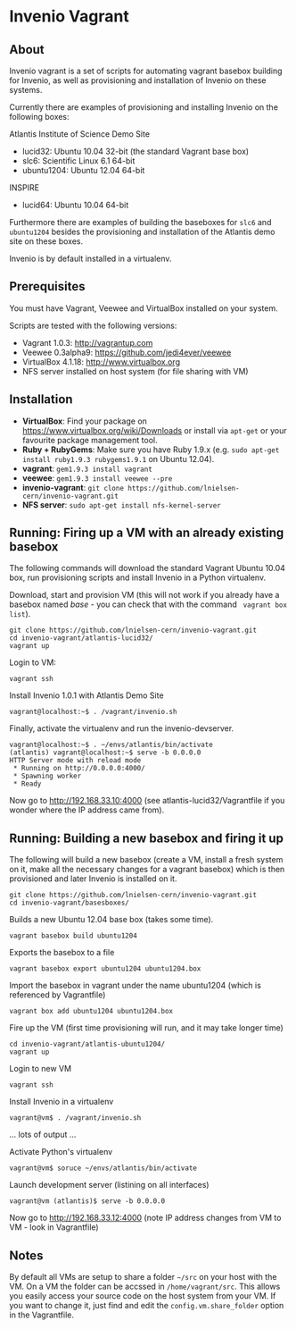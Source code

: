Invenio Vagrant
===============

About 
-----
Invenio vagrant is a set of scripts for automating vagrant basebox building for
Invenio, as well as provisioning and installation of Invenio on these systems.

Currently there are examples of provisioning and installing Invenio on the following 
boxes:

Atlantis Institute of Science Demo Site

 * lucid32: Ubuntu 10.04 32-bit (the standard Vagrant base box)
 * slc6: Scientific Linux 6.1 64-bit
 * ubuntu1204: Ubuntu 12.04 64-bit

INSPIRE

 * lucid64: Ubuntu 10.04 64-bit

Furthermore there are examples of building the baseboxes for ```slc6``` and ```ubuntu1204```
besides the provisioning and installation of the Atlantis demo site on these
boxes.

Invenio is by default installed in a virtualenv. 

Prerequisites
-------------
You must have Vagrant, Veewee and VirtualBox installed on your system.

Scripts are tested with the following versions:

 * Vagrant 1.0.3: http://vagrantup.com
 * Veewee 0.3alpha9: https://github.com/jedi4ever/veewee
 * VirtualBox 4.1.18: http://www.virtualbox.org
 * NFS server installed on host system (for file sharing with VM)

Installation
------------

 * **VirtualBox**: Find your package on https://www.virtualbox.org/wiki/Downloads or
   install via ```apt-get``` or your favourite package management tool.
 * **Ruby + RubyGems**: Make sure you have Ruby 1.9.x (e.g. ```sudo apt-get install
   ruby1.9.3 rubygems1.9.1``` on Ubuntu 12.04). 
 * **vagrant**: ```gem1.9.3 install vagrant```
 * **veewee**: ```gem1.9.3 install veewee --pre```
 * **invenio-vagrant**: ```git clone https://github.com/lnielsen-cern/invenio-vagrant.git```
 * **NFS server**: ```sudo apt-get install nfs-kernel-server```

Running: Firing up a VM with an already existing basebox
--------------------------------------------------------
The following commands will download the standard Vagrant Ubuntu 10.04 box,
run provisioning scripts and install Invenio in a Python virtualenv.

Download, start and provision VM (this will not work if you already have a 
basebox named _base_ - you can check that with the command ``` vagrant box
list```).
```
git clone https://github.com/lnielsen-cern/invenio-vagrant.git
cd invenio-vagrant/atlantis-lucid32/
vagrant up
```

Login to VM:
```
vagrant ssh
```

Install Invenio 1.0.1 with Atlantis Demo Site
```
vagrant@localhost:~$ . /vagrant/invenio.sh
```

Finally, activate the virtualenv and run the invenio-devserver.

```
vagrant@localhost:~$ . ~/envs/atlantis/bin/activate
(atlantis) vagrant@localhost:~$ serve -b 0.0.0.0
HTTP Server mode with reload mode
 * Running on http://0.0.0.0:4000/
 * Spawning worker
 * Ready
```

Now go to http://192.168.33.10:4000 (see atlantis-lucid32/Vagrantfile if you wonder
where the IP address came from).

Running: Building a new basebox and firing it up
------------------------------------------------
The following will build a new basebox (create a VM, install a fresh system on
it, make all the necessary changes for a vagrant basebox) which is then
provisioned and later Invenio is installed on it.

```
git clone https://github.com/lnielsen-cern/invenio-vagrant.git
cd invenio-vagrant/basesboxes/
```

Builds a new Ubuntu 12.04 base box (takes some time).

```
vagrant basebox build ubuntu1204
```

Exports the basebox to a file

```
vagrant basebox export ubuntu1204 ubuntu1204.box
```

Import the basebox in vagrant under the name ubuntu1204 
(which is referenced by Vagrantfile)

```
vagrant box add ubuntu1204 ubuntu1204.box
```

Fire up the VM (first time provisioning will run, and
it may take longer time)

```
cd invenio-vagrant/atlantis-ubuntu1204/
vagrant up
```

Login to new VM

```
vagrant ssh
```

Install Invenio in a virtualenv

```
vagrant@vm$ . /vagrant/invenio.sh
```

... lots of output ...

Activate Python's virtualenv

```
vagrant@vm$ soruce ~/envs/atlantis/bin/activate
```

Launch development server (listining on all interfaces)

```
vagrant@vm (atlantis)$ serve -b 0.0.0.0
```

Now go to http://192.168.33.12:4000 (note IP address changes from VM to VM - look in Vagrantfile)

Notes
-----
By default all VMs are setup to share a folder ```~/src``` on your host with the
VM. On a VM the folder can be accssed in ```/home/vagrant/src```. This allows
you easily access your source code on the host system from your VM. If you want
to change it, just find and edit the ```config.vm.share_folder``` option in the Vagrantfile.


